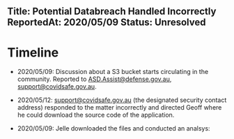 Title: Potential Databreach Handled Incorrectly
ReportedAt: 2020/05/09
Status: Unresolved
---


# Timeline

- 2020/05/09: Discussion about a S3 bucket starts circulating in the community. Reported to ASD.Assist@defense.gov.au, support@covidsafe.gov.au.

<?# Twitter 1260012514131099648 /?>

- 2020/05/12: support@covidsafe.gov.au (the designated security contact address) responded to the matter incorrectly and directed Geoff where he could download the source code of the application.

<?# Twitter 1259103414316707840 /?>
<?# Twitter 1259105952030027776 /?>
<?# Twitter 1259111494072975363 /?>

- 2020/05/09: Jelle downloaded the files and conducted an analsys:

<?# Twitter 1259117490912796675 /?>

